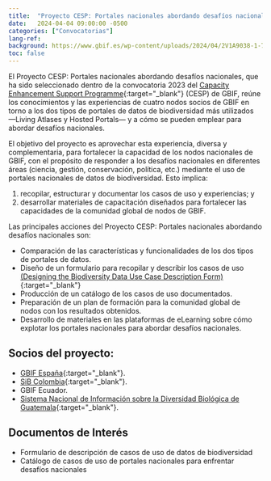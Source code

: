 ```yaml
---
title:  "Proyecto CESP: Portales nacionales abordando desafíos nacionales"
date:   2024-04-04 09:00:00 -0500
categories: ["Convocatorias"]
lang-ref:
background: https://www.gbif.es/wp-content/uploads/2024/04/2V1A9038-1-768x512.jpg
toc: false
---
```


El Proyecto CESP: Portales nacionales abordando desafíos nacionales, que ha sido seleccionado dentro de la convocatoria 2023 del [Capacity Enhancement Support Programme](https://www.gbif.org/programme/82219/capacity-enhancement-support-programme){:target="_blank"} (CESP) de GBIF, reúne los conocimientos y las experiencias de cuatro nodos socios de GBIF en torno a los dos tipos de portales de datos de biodiversidad más utilizados —Living Atlases y Hosted Portals— y a cómo se pueden emplear para abordar desafíos nacionales.

El objetivo del proyecto es aprovechar esta experiencia, diversa y complementaria, para fortalecer la capacidad de los nodos nacionales de GBIF, con el propósito de responder a los desafíos nacionales en diferentes áreas (ciencia, gestión, conservación, política, etc.) mediante el uso de portales nacionales de datos de biodiversidad. Esto implica: 
1) recopilar, estructurar y documentar los casos de uso y experiencias; y 
2) desarrollar materiales de capacitación diseñados para fortalecer las capacidades de la comunidad global de nodos de GBIF. 

Las principales acciones del Proyecto CESP: Portales nacionales abordando desafíos nacionales son:

- Comparación de las características y funcionalidades de los dos tipos de portales de datos.
- Diseño de un formulario para recopilar y describir los casos de uso [(Designing the Biodiversity Data Use Case Description Form)](https://forms.gle/4gtCKCfQumz83wR3A){:target="_blank"}
- Producción de un catálogo de los casos de uso documentados. 
- Preparación de un plan de formación para la comunidad global de nodos con los resultados obtenidos.
- Desarrollo de materiales en las plataformas de eLearning sobre cómo explotar los portales nacionales para abordar desafíos nacionales.

## Socios del proyecto:
- [GBIF España](gbif.es){:target="_blank"}.
- [SiB Colombia](biodiversidad.co){:target="_blank"}.
- GBIF Ecuador.
- [Sistema Nacional de Información sobre la Diversidad Biológica de Guatemala](https://snib.conap.gob.gt/){:target="_blank"}.

## Documentos de Interés
- Formulario de descripción de casos de uso de datos de biodiversidad
- Catálogo de casos de uso de portales nacionales para enfrentar desafíos nacionales